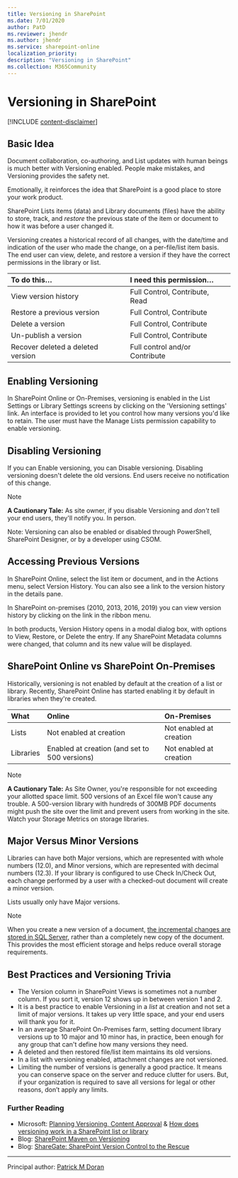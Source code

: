 ```yaml
---
title: Versioning in SharePoint
ms.date: 7/01/2020
author: PatD
ms.reviewer: jhendr
ms.author: jhendr
ms.service: sharepoint-online
localization_priority: 
description: "Versioning in SharePoint"
ms.collection: M365Community
---
```


# Versioning in SharePoint

[!INCLUDE [content-disclaimer](includes/content-disclaimer.md)]

## Basic Idea

Document collaboration, co-authoring, and List updates with human beings is much better with Versioning enabled. People make mistakes, and Versioning provides the safety net.

Emotionally, it reinforces the idea that SharePoint is a good place to store your work product.

SharePoint Lists items (data) and Library documents (files) have the ability to store, track, and *restore* the previous state of the item or document to how it was before a user changed it.

Versioning creates a historical record of all changes, with the date/time and indication of the user who made the change, on a per-file/list item basis. The end user can view, delete, and restore a version if they have the correct permissions in the library or list.


| To do this… | I need this permission… |
|:-----|:-----|
| View version history | Full Control, Contribute, Read |
| Restore a previous version | Full Control, Contribute |
| Delete a version | Full Control, Contribute |
| Un-publish a version | Full Control, Contribute |
| Recover deleted a deleted version | Full control and/or Contribute |

## Enabling Versioning

In SharePoint Online or On-Premises, versioning is enabled in the List Settings or Library Settings screens by clicking on the 'Versioning settings' link.  An interface is provided to let you control how many versions you'd like to retain. The user must have the Manage Lists permission capability to enable versioning.

## Disabling Versioning

If you can Enable versioning, you can Disable versioning. Disabling versioning doesn't delete the old versions. End users receive no notification of this change.

> [!Note]
> **A Cautionary Tale:**  As site owner, if you disable Versioning and *don't* tell your end users, they'll notify you. In person.

Note: Versioning can also be enabled or disabled through PowerShell, SharePoint Designer, or by a developer using CSOM.

## Accessing Previous Versions

In SharePoint Online, select the list item or document, and in the Actions menu, select Version History.  You can also see a link to the version history in the details pane.

In SharePoint on-premises (2010, 2013, 2016, 2019) you can view version history by clicking on the link in the ribbon menu.

In both products, Version History opens in a modal dialog box, with options to View, Restore, or Delete the entry. If any SharePoint Metadata columns were changed, that column and its new value will be displayed.

## SharePoint Online vs SharePoint On-Premises

Historically, versioning is not enabled by default at the creation of a list or library.  Recently, SharePoint Online has started enabling it by default in libraries when they're created.

|What| Online| On-Premises|
|:------| :-----| :-----|
|Lists| Not enabled at creation| Not enabled at creation |
|Libraries|Enabled at creation (and set to 500 versions)|Not enabled at creation|

> [!Note]
> **A Cautionary Tale:**
> As Site Owner, you're responsible for not exceeding your allotted space limit. 500 versions of an Excel file won't cause any trouble.  A 500-version library with hundreds of  300MB PDF documents might push the site over the limit and prevent users from working in the site.  Watch your Storage Metrics on storage libraries.

## Major Versus Minor Versions

Libraries can have both Major versions, which are represented with whole numbers (12.0), and Minor versions, which are represented with decimal numbers (12.3). If your library is configured to use Check In/Check Out, each change performed by a user with a checked-out document will create a minor version.

Lists usually only have Major versions.

> [!NOTE]
> When you create a new version of a document, [the incremental changes are stored in SQL Server](https://docs.microsoft.com/sql/relational-databases/track-changes/about-change-data-capture-sql-server?view=sql-server-2017), rather than a completely new copy of the document. This provides the most efficient storage and helps reduce overall storage requirements.

## Best Practices and Versioning Trivia

* The Version column in SharePoint Views is sometimes not a number column. If you sort it, version 12 shows up in between version 1 and 2.
* It is a best practice to enable Versioning in a *list* at creation and not set a limit of major versions. It takes up very little space, and your end users will thank you for it.
* In an average SharePoint On-Premises farm, setting document library versions up to 10 major and 10 minor has, in practice, been enough for any group that can't define how many versions they need.
* A deleted and then restored file/list item maintains its old versions.
* In a list with versioning enabled, attachment changes are not versioned.
* Limiting the number of versions is generally a good practice. It means you can conserve space on the server and reduce clutter for users. But, if your organization is required to save all versions for legal or other reasons, don’t apply any limits.

### Further Reading

* Microsoft: [Planning Versioning, Content Approval](https://docs.microsoft.com/sharepoint/governance/versioning-content-approval-and-check-out-planning) & [How does versioning work in a SharePoint list or library](https://support.office.com/article/how-does-versioning-work-in-a-sharepoint-list-or-library-0f6cd105-974f-44a4-aadb-43ac5bdfd247)
* Blog: [SharePoint Maven on Versioning](https://sharepointmaven.com/5-ways-users-can-benefit-versioning-sharepoint/)
* Blog: [ShareGate: SharePoint Version Control to the Rescue](https://sharegate.com/blog/sharepoint-version-control)

---

Principal author: [Patrick M Doran](https://www.linkedin.com/in/patrickdoran/)
